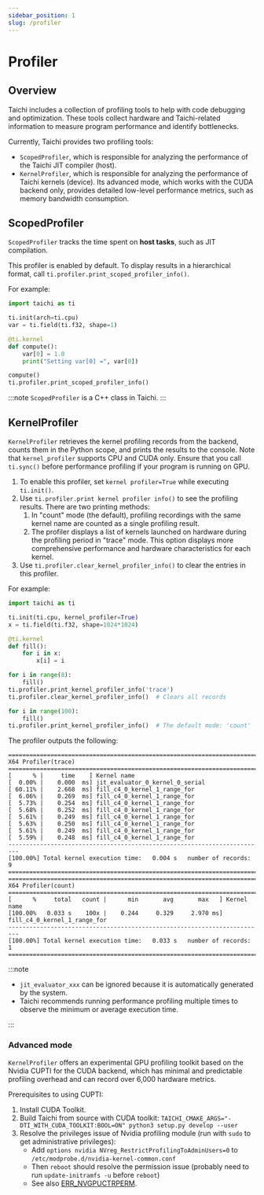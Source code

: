 ```yaml
---
sidebar_position: 1
slug: /profiler
---
```

# Profiler

## Overview

Taichi includes a collection of profiling tools to help with code debugging and optimization. These tools collect hardware and Taichi-related information to measure program performance and identify bottlenecks.

Currently, Taichi provides two profiling tools:

- `ScopedProfiler`, which is responsible for analyzing the performance of the Taichi JIT compiler (host).
- `KernelProfiler`, which is responsible for analyzing the performance of Taichi kernels (device). Its advanced mode, which works with the CUDA backend only, provides detailed low-level performance metrics, such as memory bandwidth consumption.

## ScopedProfiler

`ScopedProfiler` tracks the time spent on **host tasks**, such as JIT compilation.

This profiler is enabled by default. To display results in a hierarchical format, call `ti.profiler.print_scoped_profiler_info()`.

For example:

```python {12}
import taichi as ti

ti.init(arch=ti.cpu)
var = ti.field(ti.f32, shape=1)

@ti.kernel
def compute():
    var[0] = 1.0
    print("Setting var[0] =", var[0])

compute()
ti.profiler.print_scoped_profiler_info()
```

:::note
`ScopedProfiler` is a C++ class in Taichi.
:::

## KernelProfiler

`KernelProfiler` retrieves the kernel profiling records from the backend, counts them in the Python scope, and prints the results to the console. Note that `kernel_profiler` supports CPU and CUDA only. Ensure that you call `ti.sync()` before performance profiling if your program is running on GPU.

1. To enable this profiler, set `kernel profiler=True` while executing `ti.init()`.
2. Use `ti.profiler.print kernel profiler info()` to see the profiling results. There are two printing methods:
    1. In "count" mode (the default), profiling recordings with the same kernel name are counted as a single profiling result.
    2. The profiler displays a list of kernels launched on hardware during the profiling period in "trace" mode. This option displays more comprehensive performance and hardware characteristics for each kernel.
3. Use `ti.profiler.clear_kernel_profiler_info()` to clear the entries in this profiler.

For example:

```python {3,13,14,18}
import taichi as ti

ti.init(ti.cpu, kernel_profiler=True)
x = ti.field(ti.f32, shape=1024*1024)

@ti.kernel
def fill():
    for i in x:
        x[i] = i

for i in range(8):
    fill()
ti.profiler.print_kernel_profiler_info('trace')
ti.profiler.clear_kernel_profiler_info()  # Clears all records

for i in range(100):
    fill()
ti.profiler.print_kernel_profiler_info()  # The default mode: 'count'
```

The profiler outputs the following:

```
=========================================================================
X64 Profiler(trace)
=========================================================================
[      % |     time    ] Kernel name
[  0.00% |    0.000  ms] jit_evaluator_0_kernel_0_serial
[ 60.11% |    2.668  ms] fill_c4_0_kernel_1_range_for
[  6.06% |    0.269  ms] fill_c4_0_kernel_1_range_for
[  5.73% |    0.254  ms] fill_c4_0_kernel_1_range_for
[  5.68% |    0.252  ms] fill_c4_0_kernel_1_range_for
[  5.61% |    0.249  ms] fill_c4_0_kernel_1_range_for
[  5.63% |    0.250  ms] fill_c4_0_kernel_1_range_for
[  5.61% |    0.249  ms] fill_c4_0_kernel_1_range_for
[  5.59% |    0.248  ms] fill_c4_0_kernel_1_range_for
-------------------------------------------------------------------------
[100.00%] Total kernel execution time:   0.004 s   number of records:  9
=========================================================================
=========================================================================
X64 Profiler(count)
=========================================================================
[      %     total   count |      min       avg       max   ] Kernel name
[100.00%   0.033 s    100x |    0.244     0.329     2.970 ms] fill_c4_0_kernel_1_range_for
-------------------------------------------------------------------------
[100.00%] Total kernel execution time:   0.033 s   number of records:  1
=========================================================================
```

:::note

- `jit_evaluator_xxx` can be ignored because it is automatically generated by the system.
- Taichi recommends running performance profiling multiple times to observe the minimum or average execution time.

:::

### Advanced mode

`KernelProfiler` offers an experimental GPU profiling toolkit based on the Nvidia CUPTI for the CUDA backend, which has minimal and predictable profiling overhead and can record over 6,000 hardware metrics.

Prerequisites to using CUPTI:

1. Install CUDA Toolkit.
2. Build Taichi from source with CUDA toolkit:
    `TAICHI_CMAKE_ARGS="-DTI_WITH_CUDA_TOOLKIT:BOOL=ON" python3 setup.py develop --user`
3. Resolve the privileges issue of Nvidia profiling module (run with `sudo` to get administrative privileges):
    - Add `options nvidia NVreg_RestrictProfilingToAdminUsers=0` to `/etc/modprobe.d/nvidia-kernel-common.conf`
    - Then `reboot` should resolve the permission issue (probably need to run `update-initramfs -u` before `reboot`)
    - See also [ERR_NVGPUCTRPERM](https://developer.nvidia.com/ERR_NVGPUCTRPERM).
